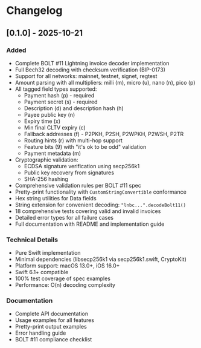 # Changelog

## [0.1.0] - 2025-10-21

### Added
- Complete BOLT #11 Lightning invoice decoder implementation
- Full Bech32 decoding with checksum verification (BIP-0173)
- Support for all networks: mainnet, testnet, signet, regtest
- Amount parsing with all multipliers: milli (m), micro (u), nano (n), pico (p)
- All tagged field types supported:
  - Payment hash (p) - required
  - Payment secret (s) - required  
  - Description (d) and description hash (h)
  - Payee public key (n)
  - Expiry time (x)
  - Min final CLTV expiry (c)
  - Fallback addresses (f) - P2PKH, P2SH, P2WPKH, P2WSH, P2TR
  - Routing hints (r) with multi-hop support
  - Feature bits (9) with "it's ok to be odd" validation
  - Payment metadata (m)
- Cryptographic validation:
  - ECDSA signature verification using secp256k1
  - Public key recovery from signatures
  - SHA-256 hashing
- Comprehensive validation rules per BOLT #11 spec
- Pretty-print functionality with `CustomStringConvertible` conformance
- Hex string utilities for Data fields
- String extension for convenient decoding: `"lnbc...".decodeBolt11()`
- 18 comprehensive tests covering valid and invalid invoices
- Detailed error types for all failure cases
- Full documentation with README and implementation guide

### Technical Details
- Pure Swift implementation
- Minimal dependencies (libsecp256k1 via secp256k1.swift, CryptoKit)
- Platform support: macOS 13.0+, iOS 16.0+
- Swift 6.1+ compatible
- 100% test coverage of spec examples
- Performance: O(n) decoding complexity

### Documentation
- Complete API documentation
- Usage examples for all features
- Pretty-print output examples
- Error handling guide
- BOLT #11 compliance checklist

